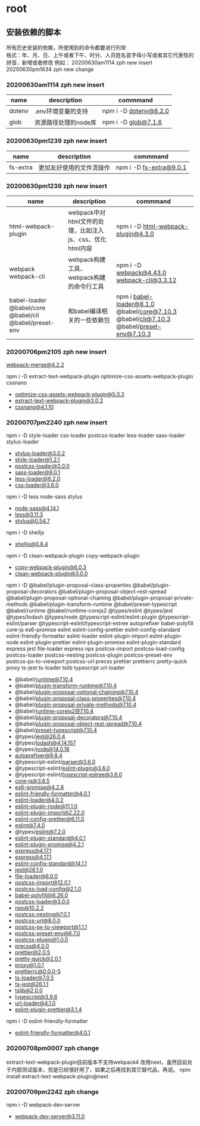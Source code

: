 # root



## 安装依赖的脚本

所有历史安装的依赖，所使用到的命令都要进行列举  
格式：年、月、日、上午或者下午、时分、人员姓名首字母小写或者其它代表性的拼音、新增或者修改
例如：
    20200630am1114 zph new insert  
    20200630pm1634 zph new change

### 20200630am1114 zph new insert

| name | description | commmand  |
|   ---|          ---|        ---|
| dotenv | .env环境变量的支持  | npm i -D dotenv@8.2.0  |
| glob | 资源路径处理的node库  | npm i -D glob@7.1.6  |

### 20200630pm1239 zph new insert

| name | description | commmand  |
|   ---|          ---|        ---|
| fs-extra | 更加友好使用的文件流操作  | npm i -D fs-extra@9.0.1  |

### 20200630pm1239 zph new insert

| name | description | commmand  |
|   ---|          ---|        ---|
| html-webpack-plugin | webpack中对html文件的处理，比如注入js、css、优化html内容  | npm i -D html-webpack-plugin@4.3.0  |
| webpack webpack-cli | webpack构建工具、webpack构建的命令行工具  | npm i -D webpack@4.43.0 webpack-cli@3.3.12  |
| babel-loader @babel/core @babel/cli @babel/preset-env | 和babel编译相关的一些依赖包 | npm i babel-loader@8.1.0 @babel/core@7.10.3 @babel/cli@7.10.3 @babel/preset-env@7.10.3 |


### 20200706pm2105 zph new insert

webpack-merge@4.2.2

npm i -D extract-text-webpack-plugin optimize-css-assets-webpack-plugin cssnano
+ optimize-css-assets-webpack-plugin@5.0.3
+ extract-text-webpack-plugin@3.0.2
+ cssnano@4.1.10


### 20200707pm2240 zph new insert

npm i -D style-loader css-loader postcss-loader less-loader sass-loader stylus-loader
+ stylus-loader@3.0.2
+ style-loader@1.2.1
+ postcss-loader@3.0.0
+ sass-loader@9.0.1
+ less-loader@6.2.0
+ css-loader@3.6.0

npm i -D less node-sass stylus
+ node-sass@4.14.1
+ less@3.11.3
+ stylus@0.54.7

npm i -D shelljs
+ shelljs@0.8.4

npm i -D clean-webpack-plugin copy-webpack-plugin
+ copy-webpack-plugin@6.0.3
+ clean-webpack-plugin@3.0.0

npm i -D @babel/plugin-proposal-class-properties @babel/plugin-proposal-decorators @babel/plugin-proposal-object-rest-spread @babel/plugin-proposal-optional-chaining @babel/plugin-proposal-private-methods @babel/plugin-transform-runtime @babel/preset-typescript @babel/runtime @babel/runtime-corejs2 @types/eslint @types/jest @types/lodash @types/node @typescript-eslint/eslint-plugin @typescript-eslint/parser @typescript-eslint/typescript-estree autoprefixer babel-polyfill core-js es6-promise eslint eslint-config-prettier eslint-config-standard eslint-friendly-formatter eslint-loader eslint-plugin-import eslint-plugin-node eslint-plugin-prettier eslint-plugin-promise eslint-plugin-standard express jest file-loader express npx postcss-import postcss-load-config postcss-loader postcss-nesting postcss-plugin postcss-preset-env postcss-px-to-viewport postcss-url precss prettier prettierrc pretty-quick proxy ts-jest ts-loader tslib typescript url-loader
+ @babel/runtime@7.10.4
+ @babel/plugin-transform-runtime@7.10.4
+ @babel/plugin-proposal-optional-chaining@7.10.4
+ @babel/plugin-proposal-class-properties@7.10.4
+ @babel/plugin-proposal-private-methods@7.10.4
+ @babel/runtime-corejs2@7.10.4
+ @babel/plugin-proposal-decorators@7.10.4
+ @babel/plugin-proposal-object-rest-spread@7.10.4
+ @babel/preset-typescript@7.10.4
+ @types/jest@26.0.4
+ @types/lodash@4.14.157
+ @types/node@14.0.18
+ autoprefixer@9.8.4
+ @typescript-eslint/parser@3.6.0
+ @typescript-eslint/eslint-plugin@3.6.0
+ @typescript-eslint/typescript-estree@3.6.0
+ core-js@3.6.5
+ es6-promise@4.2.8
+ eslint-friendly-formatter@4.0.1
+ eslint-loader@4.0.2
+ eslint-plugin-node@11.1.0
+ eslint-plugin-import@2.22.0
+ eslint-config-prettier@6.11.0
+ eslint@7.4.0
+ @types/eslint@7.2.0
+ eslint-plugin-standard@4.0.1
+ eslint-plugin-promise@4.2.1
+ express@4.17.1
+ express@4.17.1
+ eslint-config-standard@14.1.1
+ jest@26.1.0
+ file-loader@6.0.0
+ postcss-import@12.0.1
+ postcss-load-config@2.1.0
+ babel-polyfill@6.26.0
+ postcss-loader@3.0.0
+ npx@10.2.2
+ postcss-nesting@7.0.1
+ postcss-url@8.0.0
+ postcss-px-to-viewport@1.1.1
+ postcss-preset-env@6.7.0
+ postcss-plugin@1.0.0
+ precss@4.0.0
+ prettier@2.0.5
+ pretty-quick@2.0.1
+ proxy@1.0.1
+ prettierrc@0.0.0-5
+ ts-loader@7.0.5
+ ts-jest@26.1.1
+ tslib@2.0.0
+ typescript@3.9.6
+ url-loader@4.1.0
+ eslint-plugin-prettier@3.1.4

npm i -D eslint-friendly-formatter
+ eslint-friendly-formatter@4.0.1

### 20200708pm0007 zph change
extract-text-webpack-plugin目前版本不支持webpack4
改用next，虽然目前处于内部测试版本，但是已经很好用了，如果之后再找到其它替代品，再说。
npm install extract-text-webpack-plugin@next​​​​​​​

### 20200709pm2242 zph change

npm i -D webpack-dev-server
+ webpack-dev-server@3.11.0